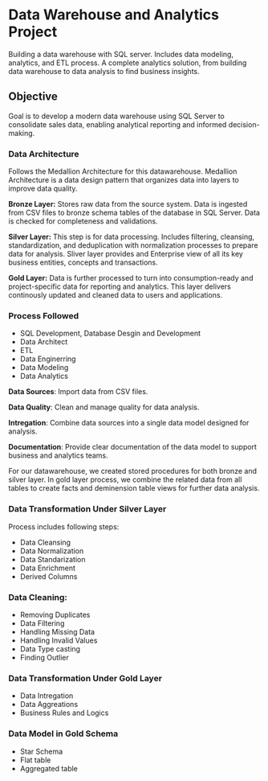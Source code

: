 # Data Warehouse and Analytics Project

Building a data warehouse with SQL server. Includes data modeling, analytics, and ETL process. A complete analytics solution, from building data warehouse to data analysis to find business insights.

## Objective
Goal is to develop a modern data warehouse using SQL Server to consolidate sales data, enabling analytical reporting and informed decision-making.

### Data Architecture
Follows the Medallion Architecture for this datawarehouse. Medallion Architecture is a data design pattern that organizes data into layers to improve data quality.

**Bronze Layer:** Stores raw data from the source system. Data is ingested from CSV files to bronze schema tables of the database in SQL Server. Data is checked for completeness and validations.

**Silver Layer:** This step is for data processing. Includes filtering, cleansing, standardization, and deduplication with normalization processes to prepare data for analysis. Sliver layer provides and Enterprise view of all its key business entities, concepts and transactions. 

**Gold Layer:** Data is further processed to turn into consumption-ready and project-specific data for reporting and analytics. This layer delivers continously updated and cleaned data to users and applications.

### Process Followed
-   SQL Development, Database Desgin and Development
-   Data Architect 
-   ETL
-   Data Enginerring 
-   Data Modeling
-   Data Analytics

**Data Sources**: Import data from CSV files.

**Data Quality**: Clean and manage quality for data analysis.

**Intregation**: Combine data sources into a single data model designed for analysis.

**Documentation**: Provide clear documentation of the data model to support business and analytics teams.


For our datawarehouse, we created stored procedures for both bronze and silver layer.
In gold layer process, we combine the related data from all tables to create facts and deminension table views for further data analysis. 

### Data Transformation Under Silver Layer
Process includes following steps:
-   Data Cleansing
-   Data Normalization
-   Data Standarization
-	Data Enrichment
-	Derived Columns 

### Data Cleaning:
-	Removing Duplicates
-	Data Filtering 
-	Handling Missing Data
-	Handling Invalid Values 
-	Data Type casting 
-	Finding Outlier 

### Data Transformation Under Gold Layer
-	Data Intregation
-	Data Aggreations 
-	Business Rules and Logics 

### Data Model in Gold Schema
-   Star Schema
-   Flat table
-   Aggregated table



